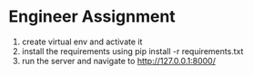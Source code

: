# Engineer Assignment

1.  create virtual env and activate it 
2.  install the requirements using pip install -r requirements.txt
4.  run the server and navigate to http://127.0.0.1:8000/